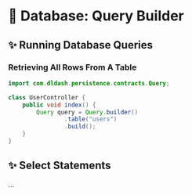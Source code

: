 # 🍺 Database: Query Builder

## ✨ Running Database Queries

### Retrieving All Rows From A Table

```java
import com.dldash.persistence.contracts.Query;

class UserController {
    public void index() {
        Query query = Query.builder()
                .table("users")
                .build();
    }
}
```

## ✨ Select Statements

...